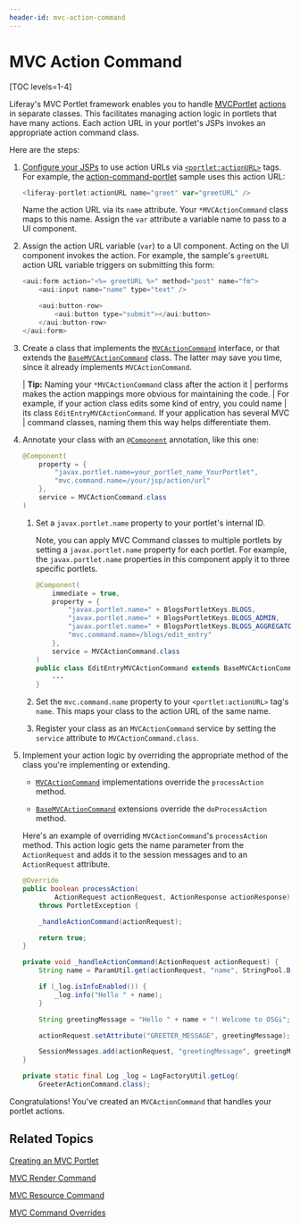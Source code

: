 ```yaml
---
header-id: mvc-action-command
---
```


# MVC Action Command

[TOC levels=1-4]

Liferay's MVC Portlet framework enables you to handle
[MVCPortlet](/docs/7-2/appdev/-/knowledge_base/a/liferay-mvc-portlet)
[actions](/docs/7-2/appdev/-/knowledge_base/a/configuring-the-view-layer#using-action-urls)
in separate classes. This facilitates managing action logic in portlets that
have many actions. Each action URL in your portlet's JSPs invokes an appropriate
action command class. 

Here are the steps:

1.  [Configure your JSPs](/docs/7-2/appdev/-/knowledge_base/a/configuring-the-view-layer)
    to use action URLs via
    [`<portlet:actionURL>`](@platform-ref@/7.2-latest/taglibs/util-taglib/portlet/actionURL.html)
    tags. For example, the
    [action-command-portlet](https://github.com/liferay/liferay-blade-samples/blob/7.1/gradle/apps/action-command-portlet/src/main/resources/META-INF/resources/view.jsp)
    sample uses this action URL:

    ```javascript
    <liferay-portlet:actionURL name="greet" var="greetURL" />
    ```

    Name the action URL via its `name` attribute. Your `*MVCActionCommand` class
    maps to this name. Assign the `var` attribute a variable name to pass to a
    UI component. 

2.  Assign the action URL variable (`var`) to a UI component. Acting on the UI 
    component invokes the action. For  example, the sample's `greetURL` action
    URL variable triggers on submitting this form: 

    ```javascript
    <aui:form action="<%= greetURL %>" method="post" name="fm">
    	<aui:input name="name" type="text" />

    	<aui:button-row>
    		<aui:button type="submit"></aui:button>
    	</aui:button-row>
    </aui:form>
    ```

3.  Create a class that implements the
    [`MVCActionCommand`](@platform-ref@/7.2-latest/javadocs/portal-kernel/com/liferay/portal/kernel/portlet/bridges/mvc/MVCActionCommand.html)
    interface, or that extends the
    [`BaseMVCActionCommand`](@platform-ref@/7.2-latest/javadocs/portal-kernel/com/liferay/portal/kernel/portlet/bridges/mvc/BaseMVCActionCommand.html)
    class. The latter may save you time, since it already implements
    `MVCActionCommand`. 

    | **Tip:** Naming your `*MVCActionCommand` class after the action it 
    | performs makes the action mappings more obvious for maintaining the code.
    | For example, if your action class edits some kind of entry, you could name
    | its class `EditEntryMVCActionCommand`. If your application has several MVC
    | command classes, naming them this way helps differentiate them. 

4.  Annotate your class with an
    [`@Component`](https://osgi.org/javadoc/r6/residential/org/osgi/service/component/annotations/Component.html)
    annotation, like this one:

    ```java
    @Component(
        property = {
            "javax.portlet.name=your_portlet_name_YourPortlet",
            "mvc.command.name=/your/jsp/action/url"
        },
        service = MVCActionCommand.class
    )
    ```

    1.  Set a `javax.portlet.name` property to your portlet's internal ID. 

        Note, you can apply MVC Command classes to multiple portlets by setting
        a `javax.portlet.name` property for each portlet. For example, the
        `javax.portlet.name` properties in this component apply it to three
        specific portlets. 

        ```java
        @Component(
            immediate = true,
            property = {
                "javax.portlet.name=" + BlogsPortletKeys.BLOGS,
                "javax.portlet.name=" + BlogsPortletKeys.BLOGS_ADMIN,
                "javax.portlet.name=" + BlogsPortletKeys.BLOGS_AGGREGATOR,
                "mvc.command.name=/blogs/edit_entry"
            },
            service = MVCActionCommand.class
        )
        public class EditEntryMVCActionCommand extends BaseMVCActionCommand {
            ...
        }
        ```

    2.  Set the `mvc.command.name` property to your `<portlet:actionURL>` tag's 
        `name`. This maps your class to the action URL of the same name. 

    3.  Register your class as an `MVCActionCommand` service by setting the
        `service` attribute to `MVCActionCommand.class`. 

5.  Implement your action logic by overriding the appropriate method of the 
    class you're implementing or extending. 

    -   [`MVCActionCommand`](@platform-ref@/7.2-latest/javadocs/portal-kernel/com/liferay/portal/kernel/portlet/bridges/mvc/MVCActionCommand.html)
       implementations override the `processAction` method. 

    -   [`BaseMVCActionCommand`](@platform-ref@/7.2-latest/javadocs/portal-kernel/com/liferay/portal/kernel/portlet/bridges/mvc/BaseMVCActionCommand.html)
        extensions override the `doProcessAction` method. 

    Here's an example of overriding `MVCActionCommand`'s `processAction` method.
    This action logic gets the name parameter from the `ActionRequest` and adds
    it to the session messages and to an `ActionRequest` attribute. 

    ```java
    @Override
    public boolean processAction(
    		ActionRequest actionRequest, ActionResponse actionResponse)
    	throws PortletException {

    	_handleActionCommand(actionRequest);

    	return true;
    }

    private void _handleActionCommand(ActionRequest actionRequest) {
    	String name = ParamUtil.get(actionRequest, "name", StringPool.BLANK);

    	if (_log.isInfoEnabled()) {
    		_log.info("Hello " + name);
    	}

    	String greetingMessage = "Hello " + name + "! Welcome to OSGi";

    	actionRequest.setAttribute("GREETER_MESSAGE", greetingMessage);

    	SessionMessages.add(actionRequest, "greetingMessage", greetingMessage);
    }

    private static final Log _log = LogFactoryUtil.getLog(
    	GreeterActionCommand.class);
    ```

Congratulations! You've created an `MVCActionCommand` that handles your portlet
actions. 

## Related Topics

[Creating an MVC Portlet](/docs/7-2/appdev/-/knowledge_base/a/creating-an-mvc-portlet)

[MVC Render Command](/docs/7-2/appdev/-/knowledge_base/a/mvc-render-command)

[MVC Resource Command](/docs/7-2/appdev/-/knowledge_base/a/mvc-resource-command)

[MVC Command Overrides](/docs/7-2/customization/-/knowledge_base/c/overriding-liferay-mvc-commands)
